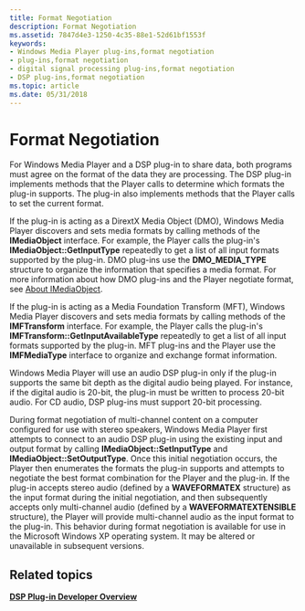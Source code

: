 ```yaml
---
title: Format Negotiation
description: Format Negotiation
ms.assetid: 7847d4e3-1250-4c35-88e1-52d61bf1553f
keywords:
- Windows Media Player plug-ins,format negotiation
- plug-ins,format negotiation
- digital signal processing plug-ins,format negotiation
- DSP plug-ins,format negotiation
ms.topic: article
ms.date: 05/31/2018
---
```


# Format Negotiation

For Windows Media Player and a DSP plug-in to share data, both programs must agree on the format of the data they are processing. The DSP plug-in implements methods that the Player calls to determine which formats the plug-in supports. The plug-in also implements methods that the Player calls to set the current format.

If the plug-in is acting as a DirextX Media Object (DMO), Windows Media Player discovers and sets media formats by calling methods of the **IMediaObject** interface. For example, the Player calls the plug-in's **IMediaObject::GetInputType** repeatedly to get a list of all input formats supported by the plug-in. DMO plug-ins use the **DMO\_MEDIA\_TYPE** structure to organize the information that specifies a media format. For more information about how DMO plug-ins and the Player negotiate format, see [About IMediaObject](about-imediaobject.md).

If the plug-in is acting as a Media Foundation Transform (MFT), Windows Media Player discovers and sets media formats by calling methods of the **IMFTransform** interface. For example, the Player calls the plug-in's **IMFTransform::GetInputAvailableType** repeatedly to get a list of all input formats supported by the plug-in. MFT plug-ins and the Player use the **IMFMediaType** interface to organize and exchange format information.

Windows Media Player will use an audio DSP plug-in only if the plug-in supports the same bit depth as the digital audio being played. For instance, if the digital audio is 20-bit, the plug-in must be written to process 20-bit audio. For CD audio, DSP plug-ins must support 20-bit processing.

During format negotiation of multi-channel content on a computer configured for use with stereo speakers, Windows Media Player first attempts to connect to an audio DSP plug-in using the existing input and output format by calling **IMediaObject::SetInputType** and **IMediaObject::SetOutputType**. Once this initial negotiation occurs, the Player then enumerates the formats the plug-in supports and attempts to negotiate the best format combination for the Player and the plug-in. If the plug-in accepts stereo audio (defined by a **WAVEFORMATEX** structure) as the input format during the initial negotiation, and then subsequently accepts only multi-channel audio (defined by a **WAVEFORMATEXTENSIBLE** structure), the Player will provide multi-channel audio as the input format to the plug-in. This behavior during format negotiation is available for use in the Microsoft Windows XP operating system. It may be altered or unavailable in subsequent versions.

## Related topics

<dl> <dt>

[**DSP Plug-in Developer Overview**](dsp-plug-in-developer-overview.md)
</dt> </dl>

 

 




